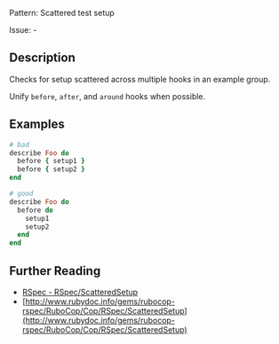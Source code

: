 Pattern: Scattered test setup

Issue: -

## Description

Checks for setup scattered across multiple hooks in an example group.

Unify `before`, `after`, and `around` hooks when possible.

## Examples

```ruby
# bad
describe Foo do
  before { setup1 }
  before { setup2 }
end

# good
describe Foo do
  before do
    setup1
    setup2
  end
end
```

## Further Reading

* [RSpec - RSpec/ScatteredSetup](https://docs.rubocop.org/rubocop-rspec/cops_rspec.html#rspecscatteredsetup)
* [http://www.rubydoc.info/gems/rubocop-rspec/RuboCop/Cop/RSpec/ScatteredSetup](http://www.rubydoc.info/gems/rubocop-rspec/RuboCop/Cop/RSpec/ScatteredSetup)
